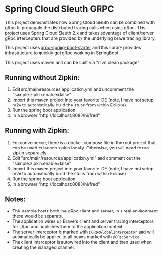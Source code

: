# Spring Cloud Sleuth GRPC

This project demonstrates how Spring Cloud Sleuth can be combined with gRpc to propagate the distributed tracing calls when using gRpc. This project
uses Spring Cloud Sleuth 2.x and takes advantage of client/server gRpc intercepters that are provided by the underlying brave tracing library.

This project uses [grpc-spring-boot-starter](https://github.com/LogNet/grpc-spring-boot-starter) and this library provides infrastructure to quickly
get gRpc working in SpringBoot.

This project uses maven and can be built via "mvn clean package"

## Running without Zipkin:

1. Edit src/main/resources/application.yml and uncomment the "sample.zipkin.enable=false"
2. Import this maven project into your favorite IDE (note, I have not setup m2e to automatically build the stubs from within Eclipse)
3. Run the spring boot application.
4. In a browser "http://localhost:8080/hi/fred"


## Running with Zipkin:

1. For conveinence, there is a docker-compose file in the root project that can be used to launch zipkin locally. Otherwise, you will need to run zipkin separately.
2. Edit "src/main/resources/application.yml" and comment out the "sample.zipkin.enable=false"
3. Import this maven project into your favorite IDE (note, I have not setup m2e to automatically build the stubs from within Eclipse)
4. Run the spring boot application.
5. In a browser "http://localhost:8080/hi/fred"


## Notes:

- This sample hosts both the gRpc client and server, in a real environment these would be separate.
- The application wires up Brave's client and server tracing interceptors for gRpc and publishes them to the application context.
- The server interceptor is marked with `@GRpcGlobalInterceptor` and will automatically be applied to all beans marked with `@GRpcService`
- The client interceptor is autowired into the client and then used when creating the managed channel.



